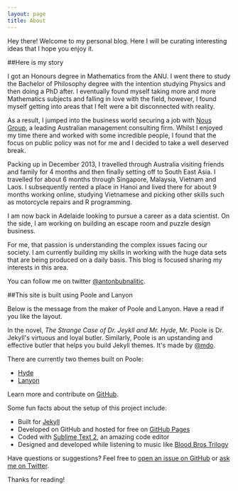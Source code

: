 ```yaml
---
layout: page
title: About
---
```


<p class="message">
  Hey there! Welcome to my personal blog. Here I will be curating interesting ideas that I hope you enjoy it.
</p>

##Here is my story

I got an Honours degree in Mathematics from the ANU. I went there to study the Bachelor of Philosophy degree with the intention studying Physics and then doing a PhD after. I eventually found myself taking more and more Mathematics subjects and falling in love with the field, however, I found myself getting into areas that I felt were a bit disconnected with reality.

As a result, I jumped into the business world securing a job with [Nous Group](http://www.nousgroup.com/au/), a leading Australian management consulting firm. Whilst I enjoyed my time there and worked with some incredible people, I found that the focus on public policy was not for me and I decided to take a well deserved break.

Packing up in December 2013, I travelled through Australia visiting friends and family for 4 months and then finally setting off to South East Asia. I travelled for about 6 months through Singapore, Malaysia, Vietnam and Laos. I subsequently rented a place in Hanoi and lived there for about 9 months working online, studying Vietnamese and picking other skills such as motorcycle repairs and R programming.

I am now back in Adelaide looking to pursue a career as a data scientist. On the side, I am working on building an escape room and puzzle design business. 

For me, that passion is understanding the complex issues facing our society. I am currently building my skills in working with the huge data sets that are being produced on a daily basis. This blog is focused sharing my interests in this area.

You can follow me on twitter [@antonbubnalitic](https://twitter.com/antonbubnalitic).

##This site is built using Poole and Lanyon 

<p class="message">
Below is the message from the maker of Poole and Lanyon. Have a read if you like the layout.
</p>


In the novel, *The Strange Case of Dr. Jeykll and Mr. Hyde*, Mr. Poole is Dr. Jekyll's virtuous and loyal butler. Similarly, Poole is an upstanding and effective butler that helps you build Jekyll themes. It's made by [@mdo](https://twitter.com/mdo).

There are currently two themes built on Poole:

* [Hyde](http://hyde.getpoole.com)
* [Lanyon](http://lanyon.getpoole.com)

Learn more and contribute on [GitHub](https://github.com/poole).

Some fun facts about the setup of this project include:

* Built for [Jekyll](http://jekyllrb.com)
* Developed on GitHub and hosted for free on [GitHub Pages](https://pages.github.com)
* Coded with [Sublime Text 2](http://sublimetext.com), an amazing code editor
* Designed and developed while listening to music like [Blood Bros Trilogy](https://soundcloud.com/maddecent/sets/blood-bros-series)

Have questions or suggestions? Feel free to [open an issue on GitHub](https://github.com/poole/issues/new) or [ask me on Twitter](https://twitter.com/mdo).

Thanks for reading!

